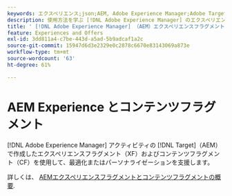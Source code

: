 ```yaml
---
keywords: エクスペリエンス;json;AEM, Adobe Experience Manager;Adobe Target へのエクスポート;エクスペリエンスフラグメント;フラグメント;XF
description: 使用方法を学ぶ [!DNL Adobe Experience Manager] のエクスペリエンスフラグメント [!DNL Adobe Target] アクティビティ。
title: ' [!DNL Adobe Experience Manager] （AEM）エクスペリエンスフラグメントの使用方法?'
feature: Experiences and Offers
exl-id: 3dd811a4-c7be-443d-a5ad-5b9adcaf1a2c
source-git-commit: 15947d6d3e2329e0c2878c6670e83143069a873e
workflow-type: tm+mt
source-wordcount: '63'
ht-degree: 61%

---
```


# AEM Experience とコンテンツフラグメント

[!DNL Adobe Experience Manager] アクティビティの [!DNL Target]（AEM）で作成したエクスペリエンスフラグメント（XF）およびコンテンツフラグメント（CF）を使用して、最適化またはパーソナライゼーションを支援します。

詳しくは、 [AEMエクスペリエンスフラグメントとコンテンツフラグメントの概要](/help/main/c-integrating-target-with-mac/aem/aem-experience-and-content-fragments.md).